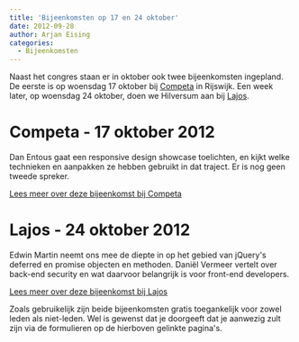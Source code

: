 ```yaml
---
title: 'Bijeenkomsten op 17 en 24 oktober'
date: 2012-09-28
author: Arjan Eising
categories:
  - Bijeenkomsten
---
```


Naast het congres staan er in oktober ook twee bijeenkomsten ingepland. De eerste is op woensdag 17 oktober bij [Competa](http://competa.com) in Rijswijk. Een week later, op woensdag 24 oktober, doen we Hilversum aan bij [Lajos](http://lajos.nl).

# Competa - 17 oktober 2012

Dan Entous gaat een responsive design showcase toelichten, en kijkt welke technieken en aanpakken ze hebben gebruikt in dat traject. Er is nog geen tweede spreker.

[Lees meer over deze bijeenkomst bij Competa](/bijeenkomsten/2012/competa)

# Lajos - 24 oktober 2012

Edwin Martin neemt ons mee de diepte in op het gebied van jQuery's deferred en promise objecten en methoden. Daniël Vermeer vertelt over back-end security en wat daarvoor belangrijk is voor front-end developers.

[Lees meer over deze bijeenkomst bij Lajos](/bijeenkomsten/2012/lajos)

Zoals gebruikelijk zijn beide bijeenkomsten gratis toegankelijk voor zowel leden als niet-leden. Wel is gewenst dat je doorgeeft dat je aanwezig zult zijn via de formulieren op de hierboven gelinkte pagina's.

